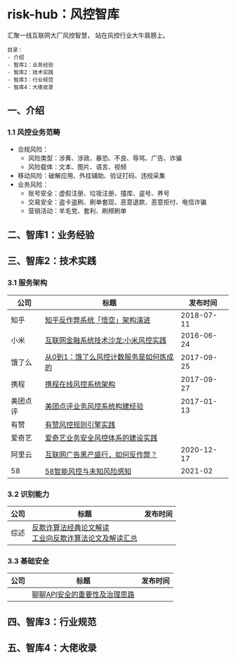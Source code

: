 # risk-hub：风控智库
汇聚一线互联网大厂风控智慧， 站在风控行业大牛肩膀上。


```
目录：
- 介绍
- 智库1：业务经验
- 智库2：技术实践
- 智库3：行业规范
- 智库4：大佬收录
```


## 一、介绍

### 1.1 风控业务范畴
- 合规风险：
  - 风险类型：涉黄、涉政、暴恐、不良、辱骂、广告、诈骗
  - 风险载体：文本、图片、语言、视频
- 移动风险：破解应用、外挂辅助、验证打码、违规采集
- 业务风险：
  - 账号安全：虚假注册、垃圾注册、撞库、盗号、养号
  - 交易安全：盗卡盗刷、刷单套现、恶意退款、恶意拒付、电信诈骗
  - 营销活动：羊毛党、套利、刷榜刷单


## 二、智库1：业务经验

## 三、智库2：技术实践

### 3.1 服务架构

| 公司     | 标题                                                         | 发布时间   |
| -------- | ------------------------------------------------------------ | ---------- |
| 知乎     | [知乎反作弊系统「悟空」架构演进](<https://zhuanlan.zhihu.com/p/39482667>) | 2018-07-11 |
| 小米     | [互联网金融系统技术沙龙:小米风控实践](https://blog.csdn.net/weixin_45583158/article/details/100143031) | 2016-06-24 |
| 饿了么   | [从0到1：饿了么风控计数服务是如何炼成的](https://blog.csdn.net/gitchat/article/details/78086327) | 2017-09-25 |
| 携程     | [携程在线风控系统架构](https://mp.weixin.qq.com/s/muufqznNNVidPgamlcurCQ) | 2017-09-27 |
| 美团点评 | [美团点评业务风控系统构建经验](https://tech.meituan.com/2017/01/13/risk-control-system-experience-sharing.html) | 2017-01-13 |
| 有赞     | [有赞风控规则引擎实践](https://tech.youzan.com/rules-engine/) |            |
| 爱奇艺   | [爱奇艺业务安全风控体系的建设实践](https://mp.weixin.qq.com/s?__biz=MzI0MjczMjM2NA==&mid=2247483836&idx=1&sn=d46875c957289d8e035345992ad7053e) |            |
| 阿里云   | [互联网广告黑产盛行，如何反作弊？](https://zhuanlan.zhihu.com/p/337543455) | 2020-12-17 |
| 58       | [58智能风控与未知风险感知](https://mp.weixin.qq.com/s/S2L_kuT4iMZpOHxHB1jUhA) | 2021-02 |


### 3.2 识别能力
| 公司     | 标题                                                         | 发布时间   |
| -------- | ------------------------------------------------------------ | ---------- |
| 综述     | [反欺诈算法经典论文解读](<https://www.zhihu.com/column/c_1083316407885885440>) <br>[工业向反欺诈算法论文及解读汇总](https://zhuanlan.zhihu.com/p/85155064) |  |

### 3.3 基础安全
| 公司     | 标题                                                         | 发布时间   |
| -------- | ------------------------------------------------------------ | ---------- |
|      | [聊聊API安全的重要性及治理思路](<https://mp.weixin.qq.com/s/Q9fZrq51fLNf0itPj1p9Vw>) |  |

## 四、智库3：行业规范

## 五、智库4：大佬收录





